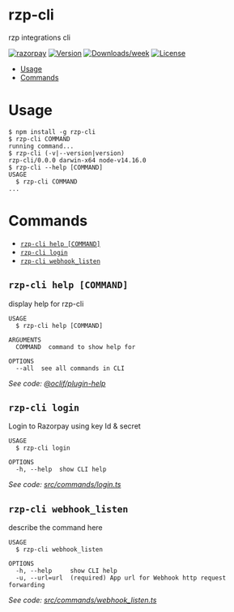 rzp-cli
=======

rzp integrations cli

[![razorpay](https://img.shields.io/badge/cli-oclif-brightgreen.svg)](https://oclif.io)
[![Version](https://img.shields.io/npm/v/rzp-cli.svg)](https://npmjs.org/package/rzp-cli)
[![Downloads/week](https://img.shields.io/npm/dw/rzp-cli.svg)](https://npmjs.org/package/rzp-cli)
[![License](https://img.shields.io/npm/l/rzp-cli.svg)](https://github.com/ayush-razorpay/rzp-cli/blob/master/package.json)

<!-- toc -->
* [Usage](#usage)
* [Commands](#commands)
<!-- tocstop -->
# Usage
<!-- usage -->
```sh-session
$ npm install -g rzp-cli
$ rzp-cli COMMAND
running command...
$ rzp-cli (-v|--version|version)
rzp-cli/0.0.0 darwin-x64 node-v14.16.0
$ rzp-cli --help [COMMAND]
USAGE
  $ rzp-cli COMMAND
...
```
<!-- usagestop -->
# Commands
<!-- commands -->
* [`rzp-cli help [COMMAND]`](#rzp-cli-help-command)
* [`rzp-cli login`](#rzp-cli-login)
* [`rzp-cli webhook_listen`](#rzp-cli-webhook_listen)

## `rzp-cli help [COMMAND]`

display help for rzp-cli

```
USAGE
  $ rzp-cli help [COMMAND]

ARGUMENTS
  COMMAND  command to show help for

OPTIONS
  --all  see all commands in CLI
```

_See code: [@oclif/plugin-help](https://github.com/oclif/plugin-help/blob/v3.2.2/src/commands/help.ts)_

## `rzp-cli login`

Login to Razorpay using key Id & secret

```
USAGE
  $ rzp-cli login

OPTIONS
  -h, --help  show CLI help
```

_See code: [src/commands/login.ts](https://github.com/ayush-razorpay/rzp-cli/blob/v0.0.0/src/commands/login.ts)_

## `rzp-cli webhook_listen`

describe the command here

```
USAGE
  $ rzp-cli webhook_listen

OPTIONS
  -h, --help     show CLI help
  -u, --url=url  (required) App url for Webhook http request forwarding
```

_See code: [src/commands/webhook_listen.ts](https://github.com/ayush-razorpay/rzp-cli/blob/v0.0.0/src/commands/webhook_listen.ts)_
<!-- commandsstop -->
